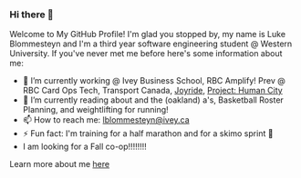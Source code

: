 ### Hi there 👋

Welcome to My GitHub Profile! I'm glad you stopped by, my name is Luke Blommesteyn and I'm a third year software engineering student @ Western University. If you've never met me before here's some information about me:

- 🔭 I’m currently working @ Ivey Business School, RBC Amplify! Prev @ RBC Card Ops Tech, Transport Canada, [Joyride](https://joyride.city/), [Project: Human City](https://projecthumancity.com/)
- 🌱 I’m currently reading about and the (oakland) a's, Basketball Roster Planning, and weightlifting for running!
- 📫 How to reach me: lblommesteyn@ivey.ca
- ⚡ Fun fact: I'm training for a half marathon and for a skimo sprint 👀
- I am looking for a Fall co-op!!!!!!!!

Learn more about me [here](https://lblommesteyn.vercel.app)

